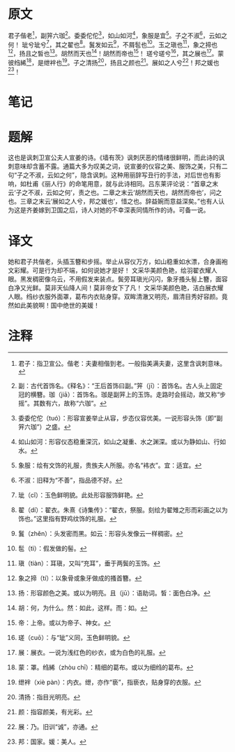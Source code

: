 # 原文
君子偕老[^1]，副笄六珈[^2]。委委佗佗[^3]，如山如河[^4]，象服是宜[^5]。子之不淑[^6]，云如之何！
玼兮玼兮[^7]，其之翟也[^8]。鬒发如云[^9]，不屑髢也[^10]。玉之瑱也[^11]，象之揥也[^12]，扬且之皙也[^13]。胡然而天也[^14]！胡然而帝也[^15]！
瑳兮瑳兮[^16]，其之展也[^17]。蒙彼绉絺[^18]，是绁袢也[^19]。子之清扬[^20]，扬且之颜也[^21]。展如之人兮[^22]！邦之媛也[^23]！
# 笔记

# 题解
这也是讽刺卫宣公夫人宣姜的诗。《墙有茨》讽刺厌恶的情绪很鲜明，而此诗的讽刺意味却含蓄不露。通篇大多为叹美之词，说宣姜的仪容之美、服饰之美，只有二句“子之不淑，云如之何”，隐含讽刺。这种用丽辞写丑行的手法，对后世也有影响，如杜甫《丽人行》的命笔用意，就与此诗相同。吕东莱评论说：“首章之末云‘子之不淑，云如之何’，责之也。二章之末云‘胡然而天也，胡然而帝也’，问之也。三章之末云‘展如之人兮，邦之媛也’，惜之也。辞益婉而意益深矣。”也有人认为这是齐姜嫁到卫国之后，诗人对她的不幸深表同情所作的诗。可备一说。
# 译文
她和君子共偕老，头插玉簪和步摇。举止从容仪万方，如山稳重如水漂，合身画袍文彩耀。可是行为却不端，如何说她才是好！
文采华美颜色艳，绘羽翟衣耀人眼。黑发稠密像乌云，不用假发来装点。鬓旁耳瑱光闪闪，象牙搔头髻上簪，面容白净又光鲜。莫非天仙降人间！莫非帝女下了凡！
文采华美颜色艳，洁白展衣耀人眼。绉纱衣服外面罩，葛布内衣贴身穿。双眸清澈又明亮，眉清目秀好容颜。竟然如此美貌啊！国中绝世的美媛！
# 注释

[^1]: 君子：指卫宣公。偕老：夫妻相偕到老。一般指美满夫妻，这里含讽刺意味。
[^2]: 副：古代首饰名。《释名》：“王后首饰曰副。”笄（jī）：首饰名。古人头上固定冠的横簪。珈（jiā）：首饰名。珈是副笄上的玉饰。走路时会摇动，故又称“步摇”。其数有六，故称“六珈”。
[^3]: 委委佗佗（tuó）：形容宣姜举止从容，步态仪容优美。一说形容头饰（即“副笄六珈”）之盛。
[^4]: 如山如河：形容仪态稳重深沉，如山之凝重、水之渊深。或以为静如山、行如水。
[^5]: 象服：绘有文饰的礼服，贵族夫人所服。亦名“袆衣”。宜：适宜。
[^6]: 不淑：旧释为“不善”，指品德不好。
[^7]: 玼（cǐ）：玉色鲜明貌。此处形容服饰鲜艳。
[^8]: 翟（dí）：翟衣。朱熹《诗集传》：“翟衣，祭服。刻绘为翟雉之形而彩画之以为饰也。”这里指有野鸡纹饰的礼服。
[^9]: 鬒（zhěn）：头发密而黑。如云：形容头发像云一样稠密。
[^10]: 髢（tì）：假发做的髻。
[^11]: 瑱（tiàn）：耳瑱，又叫“充耳”，垂于两鬓的玉饰。
[^12]: 象之揥（tí）：以象骨或象牙做成的搔首簪。
[^13]: 扬：形容颜色之美。或以为明亮。且（jū）：语助词。皙：面色白净。
[^14]: 胡：何，为什么。然：如此，这样。而：如。
[^15]: 帝：上帝。或以为帝子、神女。
[^16]: 瑳（cuō）：与“玼”义同，玉色鲜明貌。
[^17]: 展：展衣。一说为浅红色的纱衣，或为白色的礼服。
[^18]: 蒙：罩。绉絺（zhòu chī）：精细的葛布。或以为细绉的葛布。
[^19]: 绁袢（xiè pàn）：内衣。绁，亦作“亵”，指亵衣，贴身穿的衣服。
[^20]: 清扬：指目光明亮。
[^21]: 颜：指容颜美，有光彩。
[^22]: 展：乃。旧训“诚”，亦通。
[^23]: 邦：国家。媛：美人。